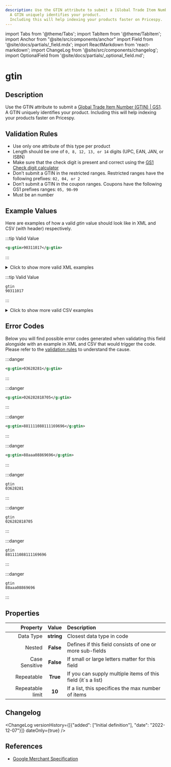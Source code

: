 ```yaml
---
description: Use the GTIN attribute to submit a [Global Trade Item Number (GTIN) | GS1](https://www.gs1.org/standards/id-keys/gtin).
  A GTIN uniquely identifies your product.
  Including this will help indexing your products faster on Pricespy.
---
```


import Tabs from '@theme/Tabs';
import TabItem from '@theme/TabItem';
import Anchor from "@site/src/components/anchor"
import Field from '@site/docs/partials/_field.mdx';
import ReactMarkdown from 'react-markdown';
import ChangeLog from '@site/src/components/changelog';
import OptionalField from '@site/docs/partials/_optional_field.md';

# gtin

<OptionalField/>

## Description

Use the GTIN attribute to submit a [Global Trade Item Number (GTIN) | GS1](https://www.gs1.org/standards/id-keys/gtin).
  A GTIN uniquely identifies your product.
  Including this will help indexing your products faster on Pricespy.






## Validation Rules

- Use only one attribute of this type per product
- Length should be one of `0, 8, 12, 13, or 14` digits (UPC, EAN, JAN, or ISBN)
- Make sure that the check digit is present and correct using the [GS1 Check digit calculator](https://www.gs1.org/check-digit-calculator)
- Don’t submit a GTIN in the restricted ranges. Restricted ranges have the following prefixes: `02, 04, or 2`
- Don’t submit a GTIN in the coupon ranges. Coupons have the following GS1 prefixes ranges: `05, 98–99`
- Must be an number


## Example Values

Here are examples of how a valid *gtin* value  should look like in XML and CSV (with header) respectively.

<Tabs>
  <TabItem value="valid_xml" label="XML" default>

:::tip Valid Value

```xml
<g:gtin>90311017</g:gtin>
```

:::

<details>
  <summary>Click to show more valid XML examples</summary>
  <div>

```xml
<g:gtin>90311017</g:gtin>
```

```xml
<g:gtin>036282818705</g:gtin>
```

```xml
<g:gtin>8806088269696</g:gtin>
```

```xml
<g:gtin>10614141000415</g:gtin>
```

```xml
<g:gtin>9031-1017</g:gtin>
```

```xml
<g:gtin>0362 8281-8705</g:gtin>
```

```xml
<g:gtin>8806-08826 9696</g:gtin>
```

```xml
<g:gtin>10614141000415</g:gtin>
```

```xml
<g:gtin>10614141000415</g:gtin>
<g:gtin>90311017</g:gtin>
```


  </div>
</details>

 </TabItem>
  <TabItem value="valid_csv" label="CSV">

:::tip Valid Value

```csv
gtin
90311017
```

:::

<details>
  <summary>Click to show more valid CSV examples</summary>
  <div>

```csv
gtin
90311017
```

```csv
gtin
036282818705
```

```csv
gtin
8806088269696
```

```csv
gtin
10614141000415
```

```csv
gtin
9031-1017
```

```csv
gtin
0362 8281-8705
```

```csv
gtin
8806-08826 9696
```

```csv
gtin
10614141000415
```

```csv
gtin
"10614141000415,90311017"
```


  </div>
</details>

  </TabItem>
</Tabs>

## Error Codes

Below you will find possible error codes generated when validating this field alongside with an example in XML and CSV that would trigger the code. Please refer to the [validation rules](#validation-rules) to understand the cause.

<Tabs>
  <TabItem value="invalid_xml" label="XML" default>

:::danger <Anchor id="validation_gtin_invalid_check_digit" title="validation_gtin_invalid_check_digit" /> 

```xml
<g:gtin>03628281</g:gtin>
```

:::

:::danger <Anchor id="validation_gtin_prefix_not_allowed" title="validation_gtin_prefix_not_allowed" /> 

```xml
<g:gtin>026282818705</g:gtin>
```

:::

:::danger <Anchor id="validation_invalid_length" title="validation_invalid_length" /> 

```xml
<g:gtin>881111088111169696</g:gtin>
```

:::

:::danger <Anchor id="validation_not_integer" title="validation_not_integer" /> 

```xml
<g:gtin>88aaa08869696</g:gtin>
```

:::


 </TabItem>
  <TabItem value="invalid_csv" label="CSV">

:::danger <Anchor id="validation_gtin_invalid_check_digit" title="validation_gtin_invalid_check_digit" /> 

```csv
gtin
03628281
```

:::

:::danger <Anchor id="validation_gtin_prefix_not_allowed" title="validation_gtin_prefix_not_allowed" /> 

```csv
gtin
026282818705
```

:::

:::danger <Anchor id="validation_invalid_length" title="validation_invalid_length" /> 

```csv
gtin
881111088111169696
```

:::

:::danger <Anchor id="validation_not_integer" title="validation_not_integer" /> 

```csv
gtin
88aaa08869696
```

:::


  </TabItem>
</Tabs>

## Properties

|     **Property** |         **Value**          | **Description**                                              |
|-----------------:|:--------------------------:|:-------------------------------------------------------------|
|        Data Type |    **string**     | Closest data type in code                                    |
|           Nested |      **False**      | Defines if this field consists of one or more sub-fields     |
|   Case Sensitive |  **False**  | If small or large letters matter for this field              |
|       Repeatable |    **True**    | If you can supply multiple items of this field (it´s a list) |
| Repeatable limit | **10** | If a list, this specifices the max number of items           |

## Changelog
<ChangeLog versionHistory={[{"added": ["Initial definition"], "date": "2022-12-07"}]} dateOnly={true} />

## References
- [Google Merchant Specification](https://support.google.com/merchants/answer/6324461)

